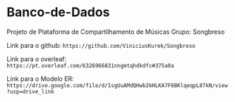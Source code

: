 # Banco-de-Dados

Projeto de Plataforma de Compartilhamento de Músicas
Grupo: Songbreso

Link para o github: `https://github.com/ViniciusKurek/Songbreso`

Link para o overleaf: `https://pt.overleaf.com/6326966831nngmtqhdkdfc#375a0a`

Link para o Modelo ER: `https://drive.google.com/file/d/1sgUuAMdQHwb2kHLKA7F6BKlqeqpL87kN/view?usp=drive_link`
